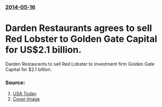 ### [2014-05-16](/news/2014/05/16/index.md)

# Darden Restaurants agrees to sell Red Lobster to Golden Gate Capital for US$2.1 billion. 

Darden Restaurants to sell Red Lobster to investment firm Golden Gate Capital for $2.1 billion.


### Source:

1. [USA Today](http://www.usatoday.com/story/money/business/2014/05/16/red-lobster-golden-gate-capital-darden/9164335/)
1. [Cover Image](https://www.gannett-cdn.com/GDContent/applogos/usatoday.png)
